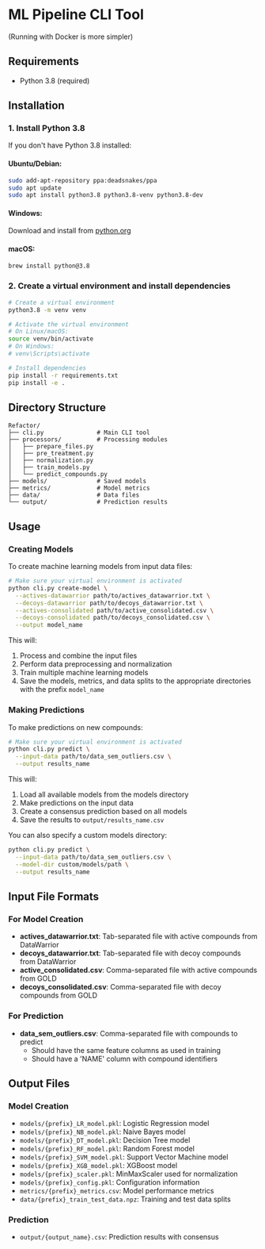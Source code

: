 # ML Pipeline CLI Tool

(Running with Docker is more simpler)

## Requirements

- Python 3.8 (required)

## Installation

### 1. Install Python 3.8

If you don't have Python 3.8 installed:

#### Ubuntu/Debian:
```bash
sudo add-apt-repository ppa:deadsnakes/ppa
sudo apt update
sudo apt install python3.8 python3.8-venv python3.8-dev
```

#### Windows:
Download and install from [python.org](https://www.python.org/downloads/release/python-380/)

#### macOS:
```bash
brew install python@3.8
```

### 2. Create a virtual environment and install dependencies

```bash
# Create a virtual environment
python3.8 -m venv venv

# Activate the virtual environment
# On Linux/macOS:
source venv/bin/activate
# On Windows:
# venv\Scripts\activate

# Install dependencies
pip install -r requirements.txt
pip install -e .
```

## Directory Structure

```
Refactor/
├── cli.py               # Main CLI tool
├── processors/          # Processing modules
│   ├── prepare_files.py
│   ├── pre_treatment.py
│   ├── normalization.py
│   ├── train_models.py
│   └── predict_compounds.py
├── models/              # Saved models
├── metrics/             # Model metrics
├── data/                # Data files
└── output/              # Prediction results
```

## Usage

### Creating Models

To create machine learning models from input data files:

```bash
# Make sure your virtual environment is activated
python cli.py create-model \
  --actives-datawarrior path/to/actives_datawarrior.txt \
  --decoys-datawarrior path/to/decoys_datawarrior.txt \
  --actives-consolidated path/to/active_consolidated.csv \
  --decoys-consolidated path/to/decoys_consolidated.csv \
  --output model_name
```

This will:
1. Process and combine the input files
2. Perform data preprocessing and normalization
3. Train multiple machine learning models
4. Save the models, metrics, and data splits to the appropriate directories with the prefix `model_name`

### Making Predictions

To make predictions on new compounds:

```bash
# Make sure your virtual environment is activated
python cli.py predict \
  --input-data path/to/data_sem_outliers.csv \
  --output results_name
```

This will:
1. Load all available models from the models directory
2. Make predictions on the input data
3. Create a consensus prediction based on all models
4. Save the results to `output/results_name.csv`

You can also specify a custom models directory:

```bash
python cli.py predict \
  --input-data path/to/data_sem_outliers.csv \
  --model-dir custom/models/path \
  --output results_name
```

## Input File Formats

### For Model Creation

- **actives_datawarrior.txt**: Tab-separated file with active compounds from DataWarrior
- **decoys_datawarrior.txt**: Tab-separated file with decoy compounds from DataWarrior
- **active_consolidated.csv**: Comma-separated file with active compounds from GOLD
- **decoys_consolidated.csv**: Comma-separated file with decoy compounds from GOLD

### For Prediction

- **data_sem_outliers.csv**: Comma-separated file with compounds to predict
  - Should have the same feature columns as used in training
  - Should have a 'NAME' column with compound identifiers

## Output Files

### Model Creation

- `models/{prefix}_LR_model.pkl`: Logistic Regression model
- `models/{prefix}_NB_model.pkl`: Naive Bayes model
- `models/{prefix}_DT_model.pkl`: Decision Tree model
- `models/{prefix}_RF_model.pkl`: Random Forest model
- `models/{prefix}_SVM_model.pkl`: Support Vector Machine model
- `models/{prefix}_XGB_model.pkl`: XGBoost model
- `models/{prefix}_scaler.pkl`: MinMaxScaler used for normalization
- `models/{prefix}_config.pkl`: Configuration information
- `metrics/{prefix}_metrics.csv`: Model performance metrics
- `data/{prefix}_train_test_data.npz`: Training and test data splits

### Prediction

- `output/{output_name}.csv`: Prediction results with consensus 